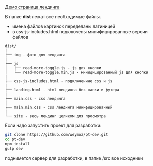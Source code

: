 [Демо страница лендинга](https://weymoz.github.io/pt-dev)

В папке **dist** лежат все необходимые файлы.

- имена файлов картинок переделаны латиницей
- в css-js-includes.html подключены минифицированные версии файлов

```
dist/
|
├── img - фото для лендинга
|
├── js
│   ├── read-more-toggle.js - js для кнопки
│   └── read-more-toggle.min.js - минифицированный js для кнопки
|
├── css-js-includes.html - подключенине css и js 
|
├── landing.html - html лендинга без шапки и футера
|
├── main.css - css лендинга
|
├── main.min.css - css лендинга минифицированный
|
└── site - весь лендинг целиком для просмотра

```


Если надо запустить проект для разработки:
```bash
git clone https://github.com/weymoz/pt-dev.git
cd pt-dev
npm install
gulp dev
```

поднимется сервер для разработки, 
в папке /src все исходники
